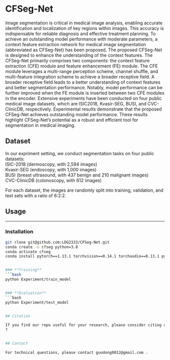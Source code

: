# CFSeg-Net

Image segmentation is critical in medical image analysis, enabling accurate identification and localization of key regions within images. This accuracy is indispensable for reliable diagnosis and effective treatment planning. To achieve an outstanding model performance with moderate parameters, a context feature extraction network for medical image segmentation (abbreviated as CFSeg-Net) has been proposed. The proposed CFSeg-Net is designed to enhance the understanding of the context features. The CFSeg-Net primarily comprises two components: the context feature extraction (CFE) module and feature enhancement (FE) module. 
The CFE module leverages a multi-range perception scheme, channel shuffle, and multi-feature integration scheme to achieve a broader receptive field. A broader receptive field leads to a better understanding of context features and better segmentation performance. Notably, model performance can be further improved when the FE module is inserted between two CFE modules in the encoder.
Extensive experiments have been conducted on four public medical image datasets, which are ISIC2018, Kvasir-SEG, BUSI, and CVC-ClinicDB, respectively. Experimental results demonstrate that the proposed CFSeg-Net achieves outstanding model performance. These results highlight CFSeg-Net’s potential as a robust and efficient tool for segmentation in medical imaging. 


## Dataset

In our expriment setting, we conduct segmentation tasks on four public datasets:<br> 
ISIC-2018 (dermoscopy, with 2,594 images)<br>
Kvasir-SEG (endoscopy, with 1,000 images)<br> 
BUSI (breast ultrasound, with 437 benign and 210 malignant images)<br> 
CVC-ClinicDB (colonoscopy, with 612 images)<br>  

For each dataset, the images are randomly split into training, validation, and test sets with a ratio of 6:2:2.


## Usage


---

### **Installation**
```bash
git clone git@github.com:LDG2333/CFSeg-Net.git
conda create -n cfseg python=3.8
conda activate cfseg
conda install pytorch==1.13.1 torchvision==0.14.1 torchaudio==0.13.1 pytorch-cuda=11.7 -c pytorch -c nvidia


### **Training**
```bash
python Experiment/train_model


### **Evaluation**
```bash
python Experiment/test_model


## Citation

If you find our repo useful for your research, please consider citing our paper. Our paper is currently being submitted to the Visual Computer:
?


## Contact

For technical questions, please contact guodong0012@gmail.com .
